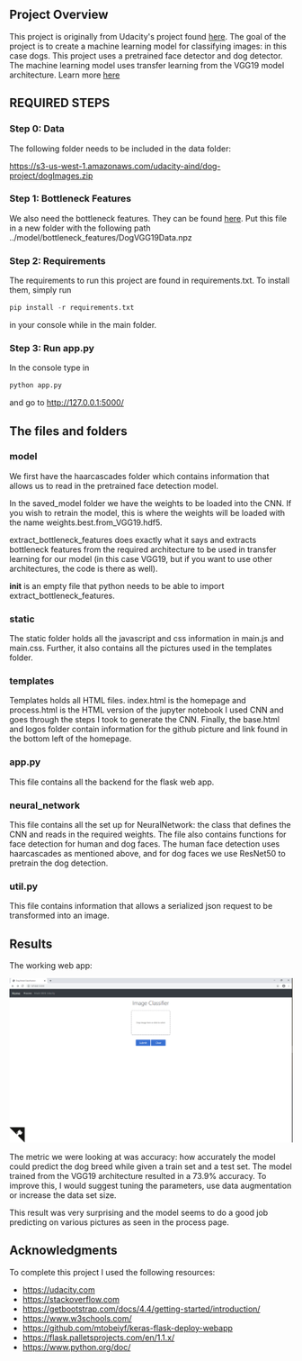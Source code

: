 ## Project Overview

This project is originally from Udacity's project found
[here](https://github.com/udacity/dog-project). The goal of the project is to
create a machine learning model for classifying images: in this case dogs. This
project uses a pretrained face detector and dog detector. The machine learning
model uses transfer learning from the VGG19 model architecture. Learn more [here](https://arxiv.org/abs/1409.1556)

## REQUIRED STEPS

### Step 0: Data

The following folder needs to be included in the data folder:

https://s3-us-west-1.amazonaws.com/udacity-aind/dog-project/dogImages.zip

### Step 1: Bottleneck Features

We also need the bottleneck features. They can be found [here](https://s3-us-west-1.amazonaws.com/udacity-aind/dog-project/DogVGG19Data.npz).
Put this file in a new folder with the following path ../model/bottleneck_features/DogVGG19Data.npz

### Step 2: Requirements

The requirements to run this project are found in requirements.txt. To install
them, simply run

```python
pip install -r requirements.txt
```

in your console while in the main folder.

### Step 3: Run app.py

In the console type in

```python
python app.py
```

and go to http://127.0.0.1:5000/

## The files and folders

### model

We first have the haarcascades folder which contains information that allows us
to read in the pretrained face detection model.

In the saved_model folder we have the weights to be loaded into the CNN. If you
wish to retrain the model, this is where the weights will be loaded with the name
weights.best.from_VGG19.hdf5.

extract_bottleneck_features does exactly what it says and extracts bottleneck
features from the required architecture to be used in transfer learning for our
model (in this case VGG19, but if you want to use other architectures, the code
is there as well).

__init__ is an empty file that python needs to be able to import extract_bottleneck_features.

### static

The static folder holds all the javascript and css information in main.js and main.css.
Further, it also contains all the pictures used in the templates folder.

### templates

Templates holds all HTML files. index.html is the homepage and process.html is the
HTML version of the jupyter notebook I used CNN and goes through the
steps I took to generate the CNN. Finally, the base.html and logos folder contain
information for the github picture and link found in the bottom left of the homepage.

### app.py

This file contains all the backend for the flask web app.

### neural_network

This file contains all the set up for NeuralNetwork: the class that defines the
CNN and reads in the required weights. The file also contains functions for face
detection for human and dog faces. The human face detection uses haarcascades as
mentioned above, and for dog faces we use ResNet50 to pretrain the dog detection.

### util.py

This file contains information that allows a serialized json request to be transformed
into an image.


## Results

The working web app:

![Screenshot](/data/screenshot.PNG)

The metric we were looking at was accuracy: how accurately the model could predict the
dog breed while given a train set and a test set. The model trained from the VGG19
architecture resulted in a 73.9% accuracy. To improve this, I would suggest tuning
the parameters, use data augmentation or increase the data set size.

This result was very surprising and the model seems to do a good job predicting
on various pictures as seen in the process page. 

## Acknowledgments

To complete this project I used the following resources:

* https://udacity.com
* https://stackoverflow.com
* https://getbootstrap.com/docs/4.4/getting-started/introduction/
* https://www.w3schools.com/
* https://github.com/mtobeiyf/keras-flask-deploy-webapp
* https://flask.palletsprojects.com/en/1.1.x/
* https://www.python.org/doc/
